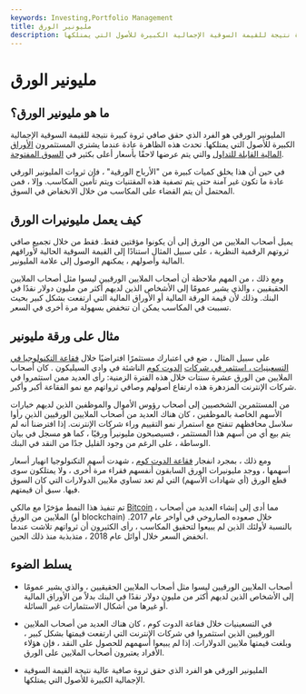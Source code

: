 ```yaml
---
keywords: Investing,Portfolio Management
title: مليونير الورق
description: المليونير الورقي هو الفرد الذي حقق صافي ثروة كبيرة نتيجة للقيمة السوقية الإجمالية الكبيرة للأصول التي يمتلكها.
---
```


# مليونير الورق
## ما هو مليونير الورق؟

المليونير الورقي هو الفرد الذي حقق صافي ثروة كبيرة نتيجة للقيمة السوقية الإجمالية الكبيرة للأصول التي يمتلكها. تحدث هذه الظاهرة عادة عندما يشتري المستثمرون [الأوراق المالية القابلة للتداول](/marketablesecurities) والتي يتم عرضها لاحقًا بأسعار أعلى بكثير في [السوق المفتوحة](/open-market).

في حين أن هذا يخلق كميات كبيرة من "الأرباح الورقية" ، فإن ثروات المليونير الورقي عادة ما تكون غير آمنة حتى يتم تصفية هذه المقتنيات ويتم تأمين المكاسب. وإلا ، فمن المحتمل أن يتم القضاء على المكاسب من خلال الانخفاض في السوق.

## كيف يعمل مليونيرات الورق

يميل أصحاب الملايين من الورق إلى أن يكونوا مؤقتين فقط. فقط من خلال تجميع صافي ثروتهم الرقمية النظرية ، على سبيل المثال استنادًا إلى القيمة السوقية الحالية لأوراقهم المالية وأصولهم ، يمكنهم الوصول إلى علامة المليونير.

ومع ذلك ، من المهم ملاحظة أن أصحاب الملايين الورقيين ليسوا مثل أصحاب الملايين الحقيقيين ، والذي يشير عمومًا إلى الأشخاص الذين لديهم أكثر من مليون دولار نقدًا في البنك. وذلك لأن قيمة الورقة المالية أو الأوراق المالية التي ارتفعت بشكل كبير بحيث تسببت في المكاسب يمكن أن تنخفض بسهولة مرة أخرى في السعر.

## مثال على ورقة مليونير

على سبيل المثال ، ضع في اعتبارك مستثمرًا افتراضيًا خلال [فقاعة التكنولوجيا في التسعينيات ، استثمر في شركات](/bubble) [الدوت كوم](/dotcom) الناشئة في وادي السيليكون . كان أصحاب الملايين من الورق عشرة سنتات خلال هذه الفترة الزمنية: رأى العديد ممن استثمروا في شركات الإنترنت المزدهرة هذه ارتفاع أصولهم وصافي ثرواتهم مع نمو الفقاعة أكبر وأكبر.

من المستثمرين الشخصيين إلى أصحاب رؤوس الأموال والموظفين الذين لديهم خيارات الأسهم الخاصة بالموظفين ، كان هناك العديد من أصحاب الملايين الورقيين الذين رأوا سلاسل محافظهم تنفتح مع استمرار نمو التقييم وراء شركات الإنترنت. إذا افترضنا أنه لم يتم بيع أي من أسهم هذا المستثمر ، فسيصبحون مليونيراً ورقيًا ، كما هو مسجل في بيان الوساطة ، على الرغم من وجود القليل جدًا من النقد في البنك.

ومع ذلك ، بمجرد انفجار [فقاعة الدوت كوم](/dotcom-bubble) ، شهدت أسهم التكنولوجيا انهيار أسعار أسهمها ، ووجد مليونيرات الورق السابقون أنفسهم فقراء مرة أخرى ، ولا يمتلكون سوى قطع الورق (أي شهادات الأسهم) التي لم تعد تساوي ملايين الدولارات التي كان السوق فيها. سبق أن قيمتهم.

تم تنفيذ هذا النمط مؤخرًا مع مالكي [Bitcoin](/bitcoin) ، مما أدى إلى إنشاء العديد من أصحاب الملايين من الورق (أو blockchain) خلال صعوده الصاروخي في أواخر عام 2017. بالنسبة لأولئك الذين لم يبيعوا لتحقيق المكاسب ، رأى الكثيرون أن ثرواتهم تلاشت عندما انخفض السعر خلال أوائل عام 2018 ، متذبذبة منذ ذلك الحين.

## يسلط الضوء

- أصحاب الملايين الورقيين ليسوا مثل أصحاب الملايين الحقيقيين ، والذي يشير عمومًا إلى الأشخاص الذين لديهم أكثر من مليون دولار نقدًا في البنك بدلاً من الأوراق المالية أو غيرها من أشكال الاستثمارات غير السائلة.

- في التسعينيات خلال فقاعة الدوت كوم ، كان هناك العديد من أصحاب الملايين الورقيين الذين استثمروا في شركات الإنترنت التي ارتفعت قيمتها بشكل كبير ، وبلغت قيمتها ملايين الدولارات. إذا لم يبيعوا أسهمهم للحصول على النقد ، فإن هؤلاء الأفراد يعتبرون أصحاب الملايين على الورق.

- المليونير الورقي هو الفرد الذي حقق ثروة صافية عالية نتيجة القيمة السوقية الإجمالية الكبيرة للأصول التي يمتلكها.

